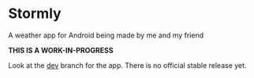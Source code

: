 # Stormly
A weather app for Android being made by me and my friend

**THIS IS A WORK-IN-PROGRESS**

Look at the <a href = "https://github.com/kevingopalan/Stormly/tree/dev/">dev</a> branch for the app. There is no official stable release yet.
